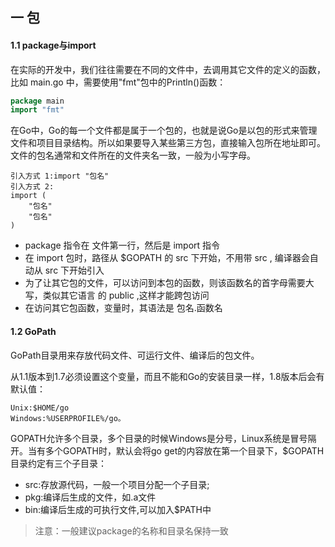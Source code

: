 ## 一 包

#### 1.1 package与import

在实际的开发中，我们往往需要在不同的文件中，去调用其它文件的定义的函数，比如 main.go 中，需要使用"fmt"包中的Println()函数：
```go
package main
import "fmt"
```

在Go中，Go的每一个文件都是属于一个包的，也就是说Go是以包的形式来管理文件和项目目录结构。所以如果要导入某些第三方包，直接输入包所在地址即可。文件的包名通常和文件所在的文件夹名一致，一般为小写字母。

```
引入方式 1:import "包名"
引入方式 2:
import (
	"包名"
	"包名" 
)
```
- package 指令在 文件第一行，然后是 import 指令
- 在 import 包时，路径从 $GOPATH 的 src 下开始，不用带 src , 编译器会自动从 src 下开始引入
- 为了让其它包的文件，可以访问到本包的函数，则该函数名的首字母需要大写，类似其它语言 的 public ,这样才能跨包访问
- 在访问其它包函数，变量时，其语法是 包名.函数名

#### 1.2 GoPath

GoPath目录用来存放代码文件、可运行文件、编译后的包文件。  

从1.1版本到1.7必须设置这个变量，而且不能和Go的安装目录一样，1.8版本后会有默认值：
```
Unix:$HOME/go
Windows:%USERPROFILE%/go。
```

GOPATH允许多个目录，多个目录的时候Windows是分号，Linux系统是冒号隔开。当有多个GOPATH时，默认会将go get的内容放在第一个目录下，$GOPATH 目录约定有三个子目录：
- src:存放源代码，一般一个项目分配一个子目录;
- pkg:编译后生成的文件，如.a文件
- bin:编译后生成的可执行文件,可以加入$PATH中
>注意：一般建议package的名称和目录名保持一致